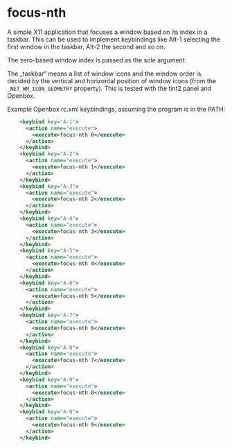 # focus-nth

A simple X11 application that focuses a window based on its index in a
taskbar. This can be used to implement keybindings like Alt-1 selecting
the first window in the taskbar, Alt-2 the second and so on.

The zero-based window index is passed as the sole argument.

The „taskbar“ means a list of window icons and the window order is
decided by the vertical and horizontal position of window icons (from
the `_NET_WM_ICON_GEOMETRY` property). This is tested with the tint2
panel and Openbox.

Example Openbox rc.xml keybindings, assuming the program is in the PATH:

```xml
    <keybind key="A-1">
      <action name="execute">
        <execute>focus-nth 0</execute>
      </action>
    </keybind>
    <keybind key="A-2">
      <action name="execute">
        <execute>focus-nth 1</execute>
      </action>
    </keybind>
    <keybind key="A-3">
      <action name="execute">
        <execute>focus-nth 2</execute>
      </action>
    </keybind>
    <keybind key="A-4">
      <action name="execute">
        <execute>focus-nth 3</execute>
      </action>
    </keybind>
    <keybind key="A-5">
      <action name="execute">
        <execute>focus-nth 4</execute>
      </action>
    </keybind>
    <keybind key="A-6">
      <action name="execute">
        <execute>focus-nth 5</execute>
      </action>
    </keybind>
    <keybind key="A-7">
      <action name="execute">
        <execute>focus-nth 6</execute>
      </action>
    </keybind>
    <keybind key="A-8">
      <action name="execute">
        <execute>focus-nth 7</execute>
      </action>
    </keybind>
    <keybind key="A-9">
      <action name="execute">
        <execute>focus-nth 8</execute>
      </action>
    </keybind>
    <keybind key="A-0">
      <action name="execute">
        <execute>focus-nth 9</execute>
      </action>
    </keybind>
```
